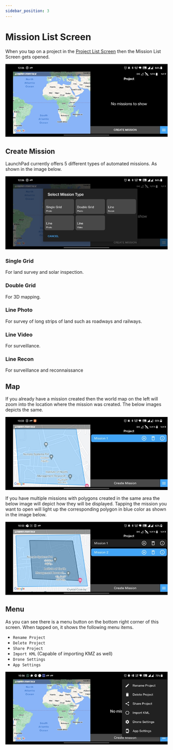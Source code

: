 ```yaml
---
sidebar_position: 3
---
```


# Mission List Screen

When you tap on a project in the [Project List Screen](./project-list-screen.md) then the Mission List Screen gets
opened.

![Mission List Screen](./img/mission-list-screen-intro.jpg)


## Create Mission

LaunchPad currently offers 5 different types of automated missions. As shown in the image below.

![Create Mission](./img/mission-list-screen-create-mission.jpg)

### Single Grid

For land survey and solar inspection.

### Double Grid

For 3D mapping.

### Line Photo

For survey of long strips of land such as roadways and railways.

### Line Video

For surveillance.

### Line Recon

For surveillance and reconnaissance


## Map

If you already have a mission created then the world map on the left will zoom into the location where the mission was
created. The below images depicts the same.

![Map 1](./img/mission-list-screen-map-1.jpg)

If you have multiple missions with polygons created in the same area the below image will depict how they will be
displayed. Tapping the mission you want to open will light up the corresponding polygon in blue color as shown in the
image below.

![Map 2](./img/mission-list-screen-map-2.jpg)


## Menu

As you can see there is a menu button on the bottom right corner of this screen. When tapped on, it shows the following
menu items.

- `Rename Project`
- `Delete Project`
- `Share Project`
- `Import KML` (Capable of importing KMZ as well)
- `Drone Settings`
- `App Settings`

![Menu](./img/mission-list-screen-menu.jpg)
